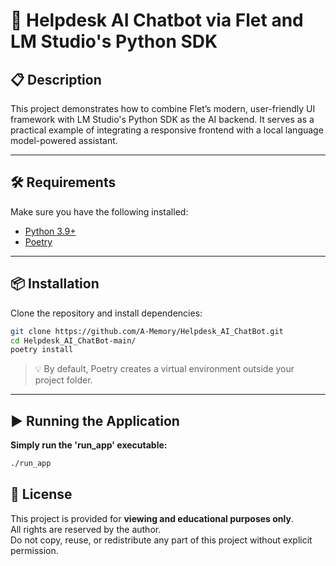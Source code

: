 # 🚀 Helpdesk AI Chatbot via Flet and LM Studio's Python SDK

## 📋 Description

This project demonstrates how to combine Flet’s modern, user-friendly UI framework with LM Studio's Python SDK as the AI backend. It serves as a practical example of integrating a responsive frontend with a local language model-powered assistant.

---

## 🛠 Requirements

Make sure you have the following installed:

- [Python 3.9+](https://www.python.org/downloads/)
- [Poetry](https://python-poetry.org/docs/#installation)

---

## 📦 Installation

Clone the repository and install dependencies:

```bash
git clone https://github.com/A-Memory/Helpdesk_AI_ChatBot.git
cd Helpdesk_AI_ChatBot-main/
poetry install
```

> 💡 By default, Poetry creates a virtual environment outside your project folder.

---

## ▶️ Running the Application

**Simply run the 'run_app' executable:**
```bash
./run_app
```

## 📜 License

This project is provided for **viewing and educational purposes only**.  
All rights are reserved by the author.  
Do not copy, reuse, or redistribute any part of this project without explicit permission.
